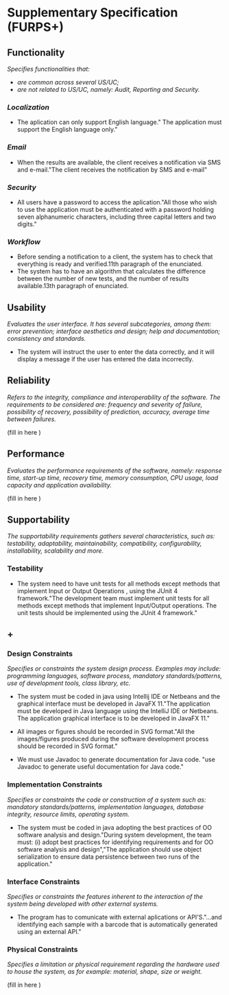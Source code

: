 # Supplementary Specification (FURPS+)

## Functionality

_Specifies functionalities that:_

- _are common across several US/UC;_
- _are not related to US/UC, namely: Audit, Reporting and Security._



### _Localization_ ###
- The aplication can only support English language." The application must support the English language only."

### _Email_ ###
- When the results are available, the client receives a notification via SMS and e-mail."The client receives the notification by SMS and e-mail"

### _Security_ ###
- All users have a password to access the aplication."All those who wish to use the
  application must be authenticated with a password holding seven alphanumeric characters,
  including three capital letters and two digits."
  
### _Workflow_ ###
- Before sending a notification to a client, the system has to check that everything is ready and verified.11th paragraph of the enunciated.
- The system has to have an algorithm that calculates the difference between the number of new tests, and the number of results available.13th paragraph of enunciated.


## Usability 

_Evaluates the user interface. It has several subcategories,
among them: error prevention; interface aesthetics and design; help and
documentation; consistency and standards._


- The system will instruct the user to enter the data correctly, and it will display a message if the user has entered the data incorrectly.

## Reliability
_Refers to the integrity, compliance and interoperability of the software. The requirements to be considered are: frequency and severity of failure, possibility of recovery, possibility of prediction, accuracy, average time between failures._


(fill in here )

## Performance
_Evaluates the performance requirements of the software, namely: response time, start-up time, recovery time, memory consumption, CPU usage, load capacity and application availability._


(fill in here )

## Supportability
_The supportability requirements gathers several characteristics, such as:
testability, adaptability, maintainability, compatibility,
configurability, installability, scalability and more._ 

### Testability
- The system need to have unit tests for all methods except methods that implement Input or Output Operations , using the JUnit 4 framework."The development team must implement unit tests for all methods except methods that implement
    Input/Output operations. The unit tests should be implemented using the JUnit 4 framework."


## +

### Design Constraints

_Specifies or constraints the system design process. Examples may include: programming languages, software process, mandatory standards/patterns, use of development tools, class library, etc._

- The system must be coded in java using Intellij IDE or Netbeans and the graphical interface must be developed in JavaFX 11."The application must be developed in Java language using the IntelliJ IDE or Netbeans. The
application graphical interface is to be developed in JavaFX 11."
  
- All images or figures should be recorded in SVG format."All the images/figures produced during the software development process should be recorded in
  SVG format."
  
- We must use Javadoc to generate documentation for Java code. "use Javadoc to generate useful documentation for Java code."


### Implementation Constraints

_Specifies or constraints the code or construction of a system
such as: mandatory standards/patterns, implementation languages,
database integrity, resource limits, operating system._

- The system must be coded in java adopting the best practices of OO software analysis and design."During system development, the team must: (i) adopt best practices for identifying requirements
  and for OO software analysis and design","The application should use object serialization to ensure data persistence between two runs of the
  application."


### Interface Constraints
_Specifies or constraints the features inherent to the interaction of the
system being developed with other external systems._


- The program has to comunicate with external aplications or API'S."...and identifying each sample with a barcode that is
automatically generated using an external API."

### Physical Constraints

_Specifies a limitation or physical requirement regarding the hardware used to house the system, as for example: material, shape, size or weight._

(fill in here )